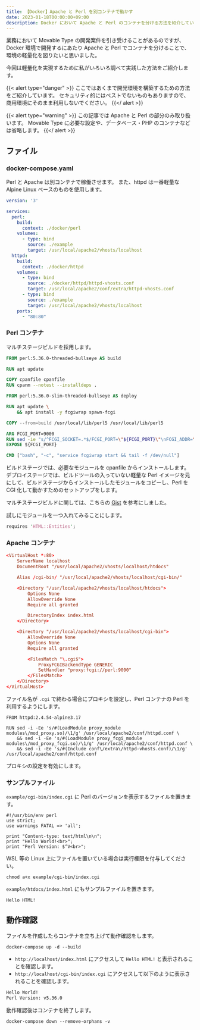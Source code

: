 ```yaml
---
title: 【Docker】Apache と Perl を別コンテナで動かす
date: 2023-01-18T00:00:00+09:00
description: Docker において Apache と Perl のコンテナを分ける方法を紹介しています。
---
```


業務において Movable Type の開発案件を引き受けることがあるのですが、Docker 環境で開発するにあたり Apache と Perl でコンテナを分けることで、環境の軽量化を図りたいと思いました。

今回は軽量化を実現するために私がいろいろ調べて実践した方法をご紹介します。

{{< alert type="danger" >}}
ここではあくまで開発環境を構築するための方法をご紹介しています。
セキュリティ的にはベストでないものもありますので、商用環境にそのまま利用しないでください。
{{</ alert >}}

{{< alert type="warning" >}}
この記事では Apache と Perl の部分のみ取り扱います。
Movable Type に必要な設定や、データベース・PHP のコンテナなどは省略します。
{{</ alert >}}

## ファイル

### docker-compose.yaml

Perl と Apache は別コンテナで稼働させます。
また、httpd は一番軽量な Alpine Linux ベースのものを使用します。

```yaml
version: '3'

services:
  perl:
    build:
      context: ./docker/perl
    volumes:
      - type: bind
        source: ./example
        target: /usr/local/apache2/vhosts/localhost
  httpd:
    build:
      context: ./docker/httpd
    volumes:
      - type: bind
        source: ./docker/httpd/httpd-vhosts.conf
        target: /usr/local/apache2/conf/extra/httpd-vhosts.conf
      - type: bind
        source: ./example
        target: /usr/local/apache2/vhosts/localhost
    ports:
      - "80:80"
```

### Perl コンテナ

マルチステージビルドを採用します。

```dockerfile
FROM perl:5.36.0-threaded-bullseye AS build

RUN apt update

COPY cpanfile cpanfile
RUN cpanm --notest --installdeps .

FROM perl:5.36.0-slim-threaded-bullseye AS deploy

RUN apt update \
    && apt install -y fcgiwrap spawn-fcgi

COPY --from=build /usr/local/lib/perl5 /usr/local/lib/perl5

ARG FCGI_PORT=9000
RUN sed -ie "s/^FCGI_SOCKET=.*$/FCGI_PORT=\"${FCGI_PORT}\"\nFCGI_ADDR=\"0.0.0.0\"/g" /etc/init.d/fcgiwrap
EXPOSE ${FCGI_PORT}

CMD ["bash", "-c", "service fcgiwrap start && tail -f /dev/null"]
```

ビルドステージでは、必要なモジュールを cpanfile からインストールします。
デプロイステージでは、ビルドツールの入っていない軽量な Perl イメージを元にして、ビルドステージからインストールしたモジュールをコピーし、Perl を CGI 化して動かすためのセットアップをします。

マルチステージビルドに関しては、こちらの [Gist](https://gist.github.com/natanlao/fc8923ca5ef326f36cd580d457a2e411) を参考にしました。

試しにモジュールを一つ入れてみることにします。

```perl
requires 'HTML::Entities';
```

### Apache コンテナ

```apache:docker/httpd/httpd-vhosts.conf
<VirtualHost *:80>
    ServerName localhost
    DocumentRoot "/usr/local/apache2/vhosts/localhost/htdocs"

    Alias /cgi-bin/ "/usr/local/apache2/vhosts/localhost/cgi-bin/"

    <Directory "/usr/local/apache2/vhosts/localhost/htdocs">
        Options None
        AllowOverride None
        Require all granted

        DirectoryIndex index.html
    </Directory>

    <Directory "/usr/local/apache2/vhosts/localhost/cgi-bin">
        AllowOverride None
        Options None
        Require all granted

        <FilesMatch "\.cgi$">
            ProxyFCGIBackendType GENERIC
            SetHandler "proxy:fcgi://perl:9000"
        </FilesMatch>
    </Directory>
</VirtualHost>
```

ファイル名が `.cgi` で終わる場合にプロキシを設定し、Perl コンテナの Perl を利用するようにします。

```dockerfile:docker/httpd/Dockerfile
FROM httpd:2.4.54-alpine3.17

RUN sed -i -Ee 's/#(LoadModule proxy_module modules\/mod_proxy.so)/\1/g' /usr/local/apache2/conf/httpd.conf \
    && sed -i -Ee 's/#(LoadModule proxy_fcgi_module modules\/mod_proxy_fcgi.so)/\1/g' /usr/local/apache2/conf/httpd.conf \
    && sed -i -Ee 's/#(Include conf\/extra\/httpd-vhosts.conf)/\1/g' /usr/local/apache2/conf/httpd.conf
```

プロキシの設定を有効にします。

### サンプルファイル

`example/cgi-bin/index.cgi` に Perl のバージョンを表示するファイルを置きます。

```perl:example/cgi-bin/index.cgi
#!/usr/bin/env perl
use strict;
use warnings FATAL => 'all';

print "Content-type: text/html\n\n";
print "Hello World!<br>";
print "Perl Version: $^V<br>";
```

WSL 等の Linux 上にファイルを置いている場合は実行権限を付与してください。

```shell
chmod a+x example/cgi-bin/index.cgi
```

`example/htdocs/index.html` にもサンプルファイルを置きます。

```html:example/htdocs/index.html
Hello HTML!
```

## 動作確認

ファイルを作成したらコンテナを立ち上げて動作確認をします。

```shell
docker-compose up -d --build
```

- `http://localhost/index.html` にアクセスして `Hello HTML!` と表示されることを確認します。
- `http://localhost/cgi-bin/index.cgi` にアクセスして以下のように表示されることを確認します。

```html
Hello World!
Perl Version: v5.36.0
```

動作確認後はコンテナを終了します。

```shell
docker-compose down --remove-orphans -v
```
